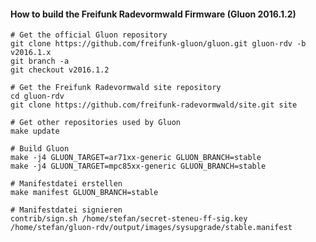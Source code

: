 #### How to build the Freifunk Radevormwald Firmware (Gluon 2016.1.2)
    
    # Get the official Gluon repository
    git clone https://github.com/freifunk-gluon/gluon.git gluon-rdv -b v2016.1.x
    git branch -a
    git checkout v2016.1.2
    
    # Get the Freifunk Radevormwald site repository
    cd gluon-rdv
    git clone https://github.com/freifunk-radevormwald/site.git site
    
    # Get other repositories used by Gluon
    make update
    
    # Build Gluon
    make -j4 GLUON_TARGET=ar71xx-generic GLUON_BRANCH=stable
    make -j4 GLUON_TARGET=mpc85xx-generic GLUON_BRANCH=stable
    
    # Manifestdatei erstellen
    make manifest GLUON_BRANCH=stable
    
    # Manifestdatei signieren
    contrib/sign.sh /home/stefan/secret-steneu-ff-sig.key /home/stefan/gluon-rdv/output/images/sysupgrade/stable.manifest
    
